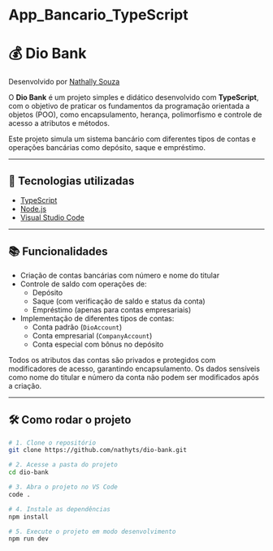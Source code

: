 # App_Bancario_TypeScript

# 💰 Dio Bank

Desenvolvido por [Nathally Souza](https://github.com/nathyts)

O **Dio Bank** é um projeto simples e didático desenvolvido com **TypeScript**, com o objetivo de praticar os fundamentos da programação orientada a objetos (POO), como encapsulamento, herança, polimorfismo e controle de acesso a atributos e métodos.

Este projeto simula um sistema bancário com diferentes tipos de contas e operações bancárias como depósito, saque e empréstimo.

---

## 🚀 Tecnologias utilizadas

- [TypeScript](https://www.typescriptlang.org/)
- [Node.js](https://nodejs.org/)
- [Visual Studio Code](https://code.visualstudio.com/)

---

## 📚 Funcionalidades

- Criação de contas bancárias com número e nome do titular
- Controle de saldo com operações de:
  - Depósito
  - Saque (com verificação de saldo e status da conta)
  - Empréstimo (apenas para contas empresariais)
- Implementação de diferentes tipos de contas:
  - Conta padrão (`DioAccount`)
  - Conta empresarial (`CompanyAccount`)
  - Conta especial com bônus no depósito

Todos os atributos das contas são privados e protegidos com modificadores de acesso, garantindo encapsulamento. Os dados sensíveis como nome do titular e número da conta não podem ser modificados após a criação.

---

## 🛠️ Como rodar o projeto

```bash
# 1. Clone o repositório
git clone https://github.com/nathyts/dio-bank.git

# 2. Acesse a pasta do projeto
cd dio-bank

# 3. Abra o projeto no VS Code
code .

# 4. Instale as dependências
npm install

# 5. Execute o projeto em modo desenvolvimento
npm run dev
